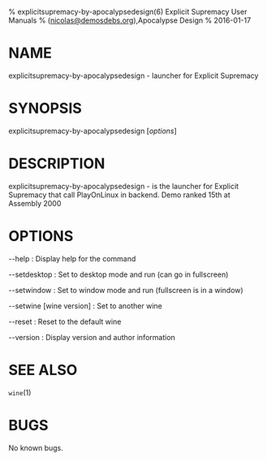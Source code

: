 % explicitsupremacy-by-apocalypsedesign(6) Explicit Supremacy User Manuals
%  (nicolas@demosdebs.org),Apocalypse Design
% 2016-01-17

# NAME
explicitsupremacy-by-apocalypsedesign - launcher for Explicit Supremacy

# SYNOPSIS
explicitsupremacy-by-apocalypsedesign [*options*]

# DESCRIPTION
explicitsupremacy-by-apocalypsedesign - is the launcher for Explicit Supremacy that call PlayOnLinux in backend.
Demo ranked 15th at Assembly 2000

# OPTIONS
\--help
:   Display help for the command

\--setdesktop
:   Set to desktop mode and run (can go in fullscreen)

\--setwindow
:   Set to window mode and run (fullscreen is in a window)

\--setwine [wine version]
:   Set to another wine

\--reset
:   Reset to the default wine

\--version
:   Display version and author information

# SEE ALSO
`wine`(1)

# BUGS
No known bugs.
